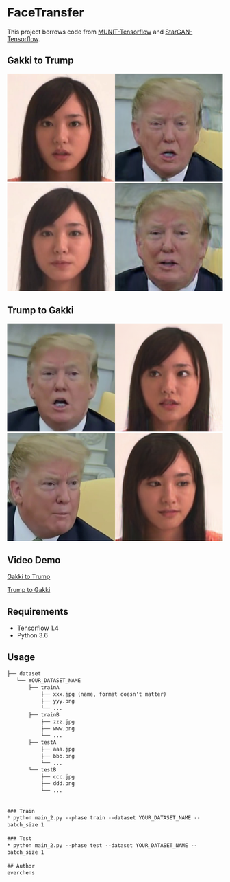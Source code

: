 # FaceTransfer
This project borrows code from [MUNIT-Tensorflow](https://github.com/taki0112/MUNIT-Tensorflow) and [StarGAN-Tensorflow](https://github.com/taki0112/StarGAN-Tensorflow).

## Gakki to Trump
![A2B_1](https://github.com/everchens/FaceTransfer/blob/master/A_187_01_style0.png)![A2B_2](https://github.com/everchens/FaceTransfer/blob/master/A_1_01_style0.png)

## Trump to Gakki
![B2A_1](https://github.com/everchens/FaceTransfer/blob/master/B_102_01_style0.png)![B2A_2](https://github.com/everchens/FaceTransfer/blob/master/B_169_01_style0.png)

## Video Demo
[Gakki to Trump](https://youtu.be/y30jtjCZA64)

[Trump to Gakki](https://youtu.be/IhM9F-wWv7U)

## Requirements
* Tensorflow 1.4
* Python 3.6

## Usage
```
├── dataset
   └── YOUR_DATASET_NAME
       ├── trainA
           ├── xxx.jpg (name, format doesn't matter)
           ├── yyy.png
           └── ...
       ├── trainB
           ├── zzz.jpg
           ├── www.png
           └── ...
       ├── testA
           ├── aaa.jpg 
           ├── bbb.png
           └── ...
       └── testB
           ├── ccc.jpg 
           ├── ddd.png
           └── ...


### Train
* python main_2.py --phase train --dataset YOUR_DATASET_NAME --batch_size 1

### Test
* python main_2.py --phase test --dataset YOUR_DATASET_NAME --batch_size 1

## Author
everchens

